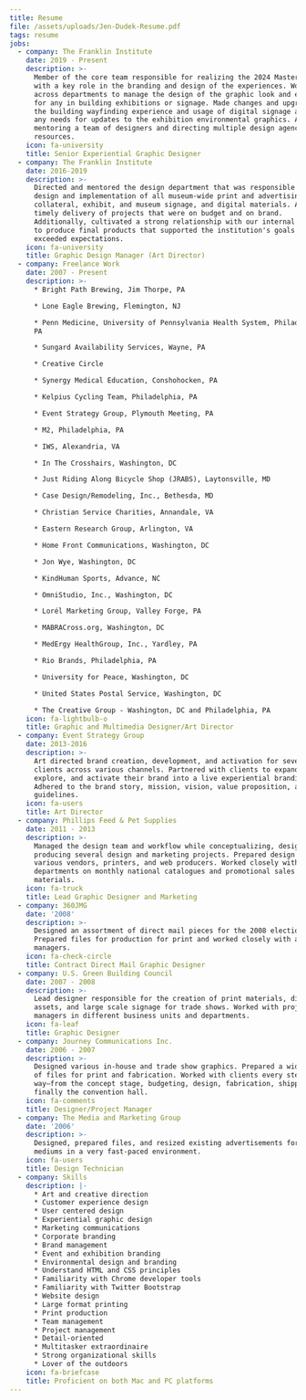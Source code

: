 ```yaml
---
title: Resume
file: /assets/uploads/Jen-Dudek-Resume.pdf
tags: resume
jobs:
  - company: The Franklin Institute
    date: 2019 - Present
    description: >-
      Member of the core team responsible for realizing the 2024 Master Plan
      with a key role in the branding and design of the experiences. Worked
      across departments to manage the design of the graphic look and experience
      for any in building exhibitions or signage. Made changes and upgrades to
      the building wayfinding experience and usage of digital signage as well as
      any needs for updates to the exhibition environmental graphics. All while
      mentoring a team of designers and directing multiple design agencies and
      resources.
    icon: fa-university
    title: Senior Experiential Graphic Designer
  - company: The Franklin Institute
    date: 2016-2019
    description: >-
      Directed and mentored the design department that was responsible for the
      design and implementation of all museum-wide print and advertising
      collateral, exhibit, and museum signage, and digital materials. Assured
      timely delivery of projects that were on budget and on brand.
      Additionally, cultivated a strong relationship with our internal clients
      to produce final products that supported the institution's goals and
      exceeded expectations.
    icon: fa-university
    title: Graphic Design Manager (Art Director)
  - company: Freelance Work
    date: 2007 - Present
    description: >-
      * Bright Path Brewing, Jim Thorpe, PA

      * Lone Eagle Brewing, Flemington, NJ

      * Penn Medicine, University of Pennsylvania Health System, Philadelphia,
      PA

      * Sungard Availability Services, Wayne, PA

      * Creative Circle

      * Synergy Medical Education, Conshohocken, PA

      * Kelpius Cycling Team, Philadelphia, PA

      * Event Strategy Group, Plymouth Meeting, PA

      * M2, Philadelphia, PA

      * IWS, Alexandria, VA

      * In The Crosshairs, Washington, DC

      * Just Riding Along Bicycle Shop (JRABS), Laytonsville, MD

      * Case Design/Remodeling, Inc., Bethesda, MD

      * Christian Service Charities, Annandale, VA

      * Eastern Research Group, Arlington, VA

      * Home Front Communications, Washington, DC

      * Jon Wye, Washington, DC

      * KindHuman Sports, Advance, NC

      * OmniStudio, Inc., Washington, DC

      * Lorél Marketing Group, Valley Forge, PA

      * MABRACross.org, Washington, DC

      * MedErgy HealthGroup, Inc., Yardley, PA

      * Rio Brands, Philadelphia, PA

      * University for Peace, Washington, DC

      * United States Postal Service, Washington, DC

      * The Creative Group - Washington, DC and Philadelphia, PA
    icon: fa-lightbulb-o
    title: Graphic and Multimedia Designer/Art Director
  - company: Event Strategy Group
    date: 2013-2016
    description: >-
      Art directed brand creation, development, and activation for several
      clients across various channels. Partnered with clients to expand,
      explore, and activate their brand into a live experiential branding.
      Adhered to the brand story, mission, vision, value proposition, and brand
      guidelines.
    icon: fa-users
    title: Art Director
  - company: Phillips Feed & Pet Supplies
    date: 2011 - 2013
    description: >-
      Managed the design team and workflow while conceptualizing, designing, and
      producing several design and marketing projects. Prepared design files for
      various vendors, printers, and web producers. Worked closely with internal
      departments on monthly national catalogues and promotional sales
      materials.
    icon: fa-truck
    title: Lead Graphic Designer and Marketing
  - company: 360JMG
    date: '2008'
    description: >-
      Designed an assortment of direct mail pieces for the 2008 election cycle.
      Prepared files for production for print and worked closely with account
      managers.
    icon: fa-check-circle
    title: Contract Direct Mail Graphic Designer
  - company: U.S. Green Building Council
    date: 2007 - 2008
    description: >-
      Lead designer responsible for the creation of print materials, digital
      assets, and large scale signage for trade shows. Worked with project
      managers in different business units and departments.
    icon: fa-leaf
    title: Graphic Designer
  - company: Journey Communications Inc.
    date: 2006 - 2007
    description: >-
      Designed various in-house and trade show graphics. Prepared a wide variety
      of files for print and fabrication. Worked with clients every step of the
      way–from the concept stage, budgeting, design, fabrication, shipping, and
      finally the convention hall.
    icon: fa-comments
    title: Designer/Project Manager
  - company: The Media and Marketing Group
    date: '2006'
    description: >-
      Designed, prepared files, and resized existing advertisements for various
      mediums in a very fast-paced environment.
    icon: fa-users
    title: Design Technician
  - company: Skills
    description: |-
      * Art and creative direction
      * Customer experience design
      * User centered design
      * Experiential graphic design
      * Marketing communications
      * Corporate branding
      * Brand management
      * Event and exhibition branding
      * Environmental design and branding
      * Understand HTML and CSS principles
      * Familiarity with Chrome developer tools
      * Familiarity with Twitter Bootstrap
      * Website design
      * Large format printing
      * Print production
      * Team management
      * Project management
      * Detail-oriented
      * Multitasker extraordinaire
      * Strong organizational skills
      * Lover of the outdoors
    icon: fa-briefcase
    title: Proficient on both Mac and PC platforms
---
```


